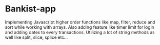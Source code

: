 # Bankist-app
Implementing Javascript higher order functions like map, filter, reduce and sort while working with arrays. Also adding feature like timer limit for login and adding dates to every transactions. Utilizing a lot of string methods as well like split, slice, splice etc...
